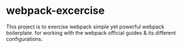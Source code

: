 # webpack-excercise
This project is to exercise webpack simple yet powerful webpack boilerplate. for working with the webpack official guides  &amp; its different configurations.
